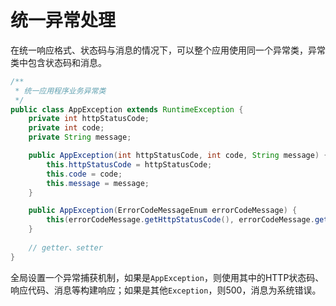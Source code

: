 # 统一异常处理

在统一响应格式、状态码与消息的情况下，可以整个应用使用同一个异常类，异常类中包含状态码和消息。

``` java
/**
 * 统一应用程序业务异常类
 */
public class AppException extends RuntimeException {
    private int httpStatusCode;
    private int code;
    private String message;

    public AppException(int httpStatusCode, int code, String message) {
        this.httpStatusCode = httpStatusCode;
        this.code = code;
        this.message = message;
    }

    public AppException(ErrorCodeMessageEnum errorCodeMessage) {
        this(errorCodeMessage.getHttpStatusCode(), errorCodeMessage.getCode(), errorCodeMessage.getMessage());
    }
    
    // getter、setter
}
```



全局设置一个异常捕获机制，如果是`AppException`，则使用其中的HTTP状态码、响应代码、消息等构建响应；如果是其他`Exception`，则500，消息为系统错误。
